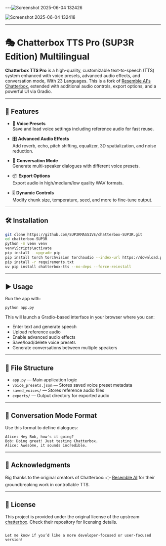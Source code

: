 
---![Screenshot 2025-06-04 132426](https://github.com/user-attachments/assets/6406d393-ee7d-4445-a5e9-92f07fd43e27)

![Screenshot 2025-06-04 132418](https://github.com/user-attachments/assets/7f423119-4901-406d-a48b-32c3d0bd891f)

---
# 🎭 Chatterbox TTS Pro (SUP3R Edition) Multilingual

**Chatterbox TTS Pro** is a high-quality, customizable text-to-speech (TTS) system enhanced with voice presets, advanced audio effects, and conversation mode, With 23 Languages. This is a fork of [Resemble AI's Chatterbox](https://github.com/resemble-ai/chatterbox), extended with additional audio controls, export options, and a powerful UI via Gradio.

---

## 🚀 Features

- 🎤 **Voice Presets**  
  Save and load voice settings including reference audio for fast reuse.

- 🎛️ **Advanced Audio Effects**  
  Add reverb, echo, pitch shifting, equalizer, 3D spatialization, and noise reduction.

- 🧠 **Conversation Mode**  
  Generate multi-speaker dialogues with different voice presets.

- 📦 **Export Options**  
  Export audio in high/medium/low quality WAV formats.

- 🎚️ **Dynamic Controls**  
  Modify chunk size, temperature, seed, and more to fine-tune output.

---

## 🛠️ Installation

```bash
git clone https://github.com/SUP3RMASS1VE/chatterbox-SUP3R.git
cd chatterbox-SUP3R
python -m venv venv
venv\Scripts\activate
pip install --upgrade pip
pip install torch torchvision torchaudio --index-url https://download.pytorch.org/whl/cu128
pip install -r requirements.txt
uv pip install chatterbox-tts --no-deps --force-reinstall
````

---

## ▶️ Usage

Run the app with:

```bash
python app.py
```

This will launch a Gradio-based interface in your browser where you can:

* Enter text and generate speech
* Upload reference audio
* Enable advanced audio effects
* Save/load/delete voice presets
* Generate conversations between multiple speakers

---

## 📁 File Structure

* `app.py` — Main application logic
* `voice_presets.json` — Stores saved voice preset metadata
* `saved_voices/` — Stores reference audio files
* `exports/` — Output directory for exported audio

---

## 💬 Conversation Mode Format

Use this format to define dialogues:

```
Alice: Hey Bob, how's it going?
Bob: Doing great! Just testing Chatterbox.
Alice: Awesome, it sounds incredible.
```

---

## 🙏 Acknowledgments

Big thanks to the original creators of Chatterbox:
👉 [Resemble AI](https://github.com/resemble-ai) for their groundbreaking work in controllable TTS.

---

## 📜 License

This project is provided under the original license of the upstream [chatterbox](https://github.com/resemble-ai/chatterbox). Check their repository for licensing details.

```

Let me know if you’d like a more developer-focused or user-focused version!
```

